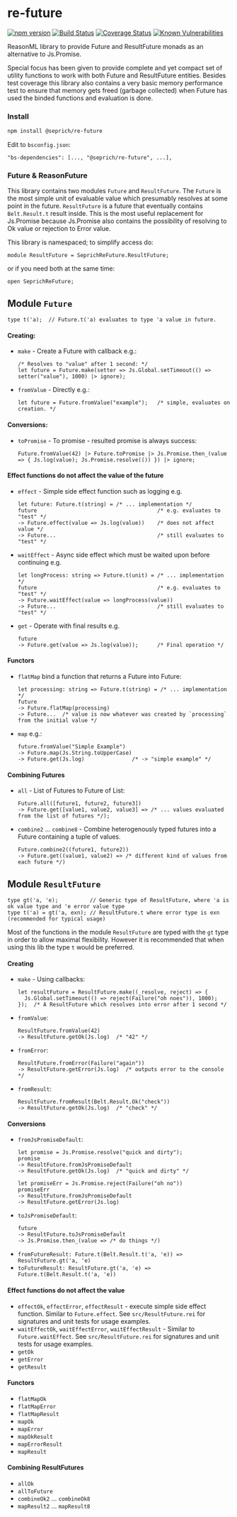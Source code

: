 # re-future
[![npm version][npm-image]][npm-uri]
[![Build Status][travis-image]][travis-uri]
[![Coverage Status][coveralls-image]][coveralls-uri]
[![Known Vulnerabilities][snyk-image]][snyk-uri]

ReasonML library to provide Future and ResultFuture monads as an alternative to Js.Promise.

Special focus has been given to provide complete and yet compact set of utility functions to work with both Future and ResultFuture entities. Besides test coverage this library also contains a very basic memory performance test to ensure that memory gets freed (garbage collected) when Future has used the binded functions and evaluation is done.

### Install
```bash
npm install @seprich/re-future
```

Edit to `bsconfig.json`:

```
"bs-dependencies": [..., "@seprich/re-future", ...],
```

### Future & ReasonFuture

This library contains two modules `Future` and `ResultFuture`. The `Future` is the most simple unit of evaluable value which presumably resolves at some point in the future. `ResultFuture` is a future that eventually contains `Belt.Result.t` result inside. This is the most useful replacement for Js.Promise because Js.Promise also contains the possibility of resolving to Ok value or rejection to Error value.

This library is namespaced; to simplify access do:
```reason
module ResultFuture = SeprichReFuture.ResultFuture;
```
or if you need both at the same time:
```reason
open SeprichReFuture;
```

## Module `Future`

```reason
type t('a);  // Future.t('a) evaluates to type 'a value in future.
```

#### Creating:

- `make` - Create a Future with callback e.g.:
  ```reason
  /* Resolves to "value" after 1 second: */
  let future = Future.make(setter => Js.Global.setTimeout(() => setter("value"), 1000) |> ignore);
  ```
- `fromValue` - Directly e.g.:
  ```reason
  let future = Future.fromValue("example");   /* simple, evaluates on creation. */
  ```

#### Conversions:

- `toPromise` - To promise - resulted promise is always success:
  ```reason
  Future.fromValue(42) |> Future.toPromise |> Js.Promise.then_(value => { Js.log(value); Js.Promise.resolve(()) }) |> ignore;
  ```

#### Effect functions do not affect the value of the future

- `effect` - Simple side effect function such as logging e.g.
  ```reason
  let future: Future.t(string) = /* ... implementation */
  future                                      /* e.g. evaluates to "test" */
  -> Future.effect(value => Js.log(value))    /* does not affect value */
  -> Future...                                /* still evaluates to "test" */
  ```
- `waitEffect` - Async side effect which must be waited upon before continuing e.g.
  ```reason
  let longProcess: string => Future.t(unit) = /* ... implementation */
  future                                      /* e.g. evaluates to "test" */
  -> Future.waitEffect(value => longProcess(value))
  -> Future...                                /* still evaluates to "test" */
  ```
- `get` - Operate with final results e.g.
  ```reason
  future
  -> Future.get(value => Js.log(value));      /* Final operation */
  ```

#### Functors

- `flatMap` bind a function that returns a Future into Future:
  ```reason
  let processing: string => Future.t(string) = /* ... implementation */
  future
  -> Future.flatMap(processing)
  -> Future...  /* value is now whatever was created by `processing` from the initial value */
  ```
- `map` e.g.:
  ```reason
  future.fromValue("Simple Example")
  -> Future.map(Js.String.toUpperCase)
  -> Future.get(Js.log)               /* -> "simple example" */
  ```

#### Combining Futures

- `all` - List of Futures to Future of List:
  ```reason
  Future.all([future1, future2, future3])
  -> Future.get([value1, value2, value3] => /* ... values evaluated from the list of futures */);
  ```
- `combine2` ... `combine8` - Combine heterogenously typed futures into a Future containing a tuple of values.
  ```reason
  Future.combine2((future1, future2))
  -> Future.get((value1, value2) => /* different kind of values from each future */)
  ```

## Module `ResultFuture`

```reason
type gt('a, 'e);          // Generic type of ResultFuture, where 'a is ok value type and 'e error value type
type t('a) = gt('a, exn); // ResultFuture.t where error type is exn (recommended for typical usage)
```
Most of the functions in the module `ResultFuture` are typed with the `gt` type in order to allow maximal flexibility. However
it is recommended that when using this lib the type `t` would be preferred.

#### Creating

- `make` - Using callbacks:
  ```reason
  let resultFuture = ResultFuture.make((_resolve, reject) => {
    Js.Global.setTimeout(() => reject(Failure("oh noes")), 1000);
  });  /* A ResultFuture which resolves into error after 1 second */
  ```
- `fromValue`:
  ```reason
  ResultFuture.fromValue(42)
  -> ResultFuture.getOk(Js.log)  /* "42" */
  ```
- `fromError`:
  ```reason
  ResultFuture.fromError(Failure("again"))
  -> ResultFuture.getError(Js.log)  /* outputs error to the console */
  ```
- `fromResult`:
  ```reason
  ResultFuture.fromResult(Belt.Result.Ok("check"))
  -> ResultFuture.getOk(Js.log)  /* "check" */
  ```

#### Conversions

- `fromJsPromiseDefault`:
  ```reason
  let promise = Js.Promise.resolve("quick and dirty");
  promise
  -> ResultFuture.fromJsPromiseDefault
  -> ResultFuture.getOk(Js.log)  /* "quick and dirty" */

  let promiseErr = Js.Promise.reject(Failure("oh no"))
  promiseErr
  -> ResultFuture.fromJsPromiseDefault
  -> ResultFuture.getError(Js.log)
  ```
- `toJsPromiseDefault`:
  ```reason
  future
  -> ResultFuture.toJsPromiseDefault
  -> Js.Promise.then_(value => /* do things */)
  ```
- `fromFutureResult: Future.t(Belt.Result.t('a, 'e)) => ResultFuture.gt('a, 'e)`
- `toFutureResult: ResultFuture.gt('a, 'e) => Future.t(Belt.Result.t('a, 'e))`

#### Effect functions do not affect the value

- `effectOk`, `effectError`, `effectResult` - execute simple side effect function. Similar to `Future.effect`.
   See `src/ResultFuture.rei` for signatures and unit tests for usage examples.
- `waitEffectOk`, `waitEffectError`, `waitEffectResult` - Similar to `Future.waitEffect`.
   See `src/ResultFuture.rei` for signatures and unit tests for usage examples.
- `getOk`
- `getError`
- `getResult`

#### Functors

- `flatMapOk`
- `flatMapError`
- `flatMapResult`
- `mapOk`
- `mapError`
- `mapOkResult`
- `mapErrorResult`
- `mapResult`

#### Combining ResultFutures

- `allOk`
- `allToFuture`
- `combineOk2` ... `combineOk8`
- `mapResult2` ... `mapResult8`



[npm-image]: https://img.shields.io/npm/v/@seprich/re-future.svg
[npm-uri]: https://www.npmjs.com/package/@seprich/re-future
[travis-image]: https://travis-ci.org/seprich/re-future.svg?branch=master
[travis-uri]: https://travis-ci.org/seprich/re-future
[coveralls-image]: https://coveralls.io/repos/github/seprich/re-future/badge.svg?branch=master
[coveralls-uri]: https://coveralls.io/github/seprich/re-future?branch=master
[snyk-image]: https://snyk.io/test/github/seprich/re-future/badge.svg
[snyk-uri]: https://snyk.io/test/github/seprich/re-future
